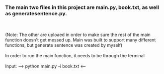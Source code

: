 <h3>The main two files in this project are main.py, book.txt, as well as generatesentence.py.</h3><br>
<br>
(Note: The other are uploaed in order to make sure the rest of the main function doesn't get messed up. Main was built to support many different functions, but generate sentence was created by myself)<br>
<br>
In order to run the main function, it needs to be through the terminal<br>
<br>
Input: --> python main.py -i book.txt <--
